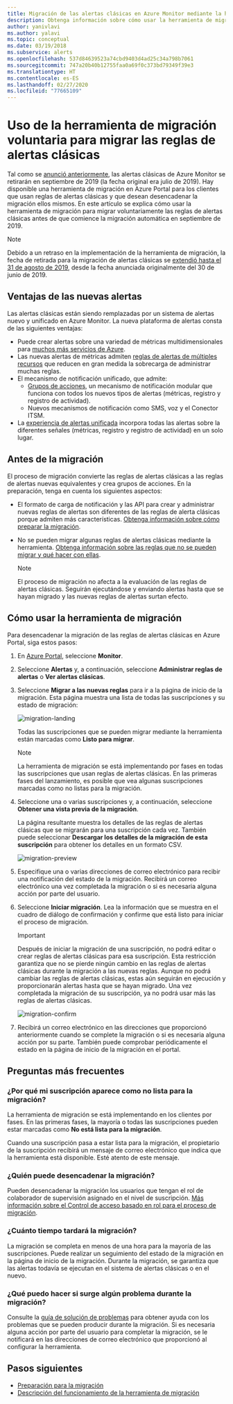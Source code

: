 ```yaml
---
title: Migración de las alertas clásicas en Azure Monitor mediante la herramienta de migración voluntaria
description: Obtenga información sobre cómo usar la herramienta de migración voluntaria para migrar las reglas de alertas clásicas.
author: yanivlavi
ms.author: yalavi
ms.topic: conceptual
ms.date: 03/19/2018
ms.subservice: alerts
ms.openlocfilehash: 537d84639523a74cbd9403d4ad25c34a798b7061
ms.sourcegitcommit: 747a20b40b12755faa0a69f0c373bd79349f39e3
ms.translationtype: HT
ms.contentlocale: es-ES
ms.lasthandoff: 02/27/2020
ms.locfileid: "77665109"
---
```

# <a name="use-the-voluntary-migration-tool-to-migrate-your-classic-alert-rules"></a>Uso de la herramienta de migración voluntaria para migrar las reglas de alertas clásicas

Tal como se [anunció anteriormente](monitoring-classic-retirement.md), las alertas clásicas de Azure Monitor se retirarán en septiembre de 2019 (la fecha original era julio de 2019). Hay disponible una herramienta de migración en Azure Portal para los clientes que usan reglas de alertas clásicas y que desean desencadenar la migración ellos mismos. En este artículo se explica cómo usar la herramienta de migración para migrar voluntariamente las reglas de alertas clásicas antes de que comience la migración automática en septiembre de 2019.

> [!NOTE]
> Debido a un retraso en la implementación de la herramienta de migración, la fecha de retirada para la migración de alertas clásicas se [extendió hasta el 31 de agosto de 2019](https://azure.microsoft.com/updates/azure-monitor-classic-alerts-retirement-date-extended-to-august-31st-2019/), desde la fecha anunciada originalmente del 30 de junio de 2019.

## <a name="benefits-of-new-alerts"></a>Ventajas de las nuevas alertas

Las alertas clásicas están siendo remplazadas por un sistema de alertas nuevo y unificado en Azure Monitor. La nueva plataforma de alertas consta de las siguientes ventajas:

- Puede crear alertas sobre una variedad de métricas multidimensionales para [muchos más servicios de Azure](alerts-metric-near-real-time.md#metrics-and-dimensions-supported).
- Las nuevas alertas de métricas admiten [reglas de alertas de múltiples recursos](alerts-metric-overview.md#monitoring-at-scale-using-metric-alerts-in-azure-monitor) que reducen en gran medida la sobrecarga de administrar muchas reglas.
- El mecanismo de notificación unificado, que admite:
  - [Grupos de acciones](action-groups.md), un mecanismo de notificación modular que funciona con todos los nuevos tipos de alertas (métricas, registro y registro de actividad).
  - Nuevos mecanismos de notificación como SMS, voz y el Conector ITSM.
- La [experiencia de alertas unificada](alerts-overview.md) incorpora todas las alertas sobre la diferentes señales (métricas, registro y registro de actividad) en un solo lugar.

## <a name="before-you-migrate"></a>Antes de la migración

El proceso de migración convierte las reglas de alertas clásicas a las reglas de alertas nuevas equivalentes y crea grupos de acciones. En la preparación, tenga en cuenta los siguientes aspectos:

- El formato de carga de notificación y las API para crear y administrar nuevas reglas de alertas son diferentes de las reglas de alerta clásicas porque admiten más características. [Obtenga información sobre cómo preparar la migración](alerts-prepare-migration.md).

- No se pueden migrar algunas reglas de alertas clásicas mediante la herramienta. [Obtenga información sobre las reglas que no se pueden migrar y qué hacer con ellas](alerts-understand-migration.md#classic-alert-rules-that-will-not-be-migrated).

    > [!NOTE]
    > El proceso de migración no afecta a la evaluación de las reglas de alertas clásicas. Seguirán ejecutándose y enviando alertas hasta que se hayan migrado y las nuevas reglas de alertas surtan efecto.

## <a name="how-to-use-the-migration-tool"></a>Cómo usar la herramienta de migración

Para desencadenar la migración de las reglas de alertas clásicas en Azure Portal, siga estos pasos:

1. En [Azure Portal](https://portal.azure.com), seleccione **Monitor**.

1. Seleccione **Alertas** y, a continuación, seleccione **Administrar reglas de alertas** o **Ver alertas clásicas**.

1. Seleccione **Migrar a las nuevas reglas** para ir a la página de inicio de la migración. Esta página muestra una lista de todas las suscripciones y su estado de migración:

    ![migration-landing](media/alerts-migration/migration-landing.png "Migración de reglas")

    Todas las suscripciones que se pueden migrar mediante la herramienta están marcadas como **Listo para migrar**.

    > [!NOTE]
    > La herramienta de migración se está implementando por fases en todas las suscripciones que usan reglas de alertas clásicas. En las primeras fases del lanzamiento, es posible que vea algunas suscripciones marcadas como no listas para la migración.

1. Seleccione una o varias suscripciones y, a continuación, seleccione **Obtener una vista previa de la migración**.

    La página resultante muestra los detalles de las reglas de alertas clásicas que se migrarán para una suscripción cada vez. También puede seleccionar **Descargar los detalles de la migración de esta suscripción** para obtener los detalles en un formato CSV.

    ![migration-preview](media/alerts-migration/migration-preview.png "Vista previa de la migración")

1. Especifique una o varias direcciones de correo electrónico para recibir una notificación del estado de la migración. Recibirá un correo electrónico una vez completada la migración o si es necesaria alguna acción por parte del usuario.

1. Seleccione **Iniciar migración**. Lea la información que se muestra en el cuadro de diálogo de confirmación y confirme que está listo para iniciar el proceso de migración.

    > [!IMPORTANT]
    > Después de iniciar la migración de una suscripción, no podrá editar o crear reglas de alertas clásicas para esa suscripción. Esta restricción garantiza que no se pierde ningún cambio en las reglas de alertas clásicas durante la migración a las nuevas reglas. Aunque no podrá cambiar las reglas de alertas clásicas, estas aún seguirán en ejecución y proporcionarán alertas hasta que se hayan migrado. Una vez completada la migración de su suscripción, ya no podrá usar más las reglas de alertas clásicas.

    ![migration-confirm](media/alerts-migration/migration-confirm.png "Configuración del inicio de la migración")

1. Recibirá un correo electrónico en las direcciones que proporcionó anteriormente cuando se complete la migración o si es necesaria alguna acción por su parte. También puede comprobar periódicamente el estado en la página de inicio de la migración en el portal.

## <a name="frequently-asked-questions"></a>Preguntas más frecuentes

### <a name="why-is-my-subscription-listed-as-not-ready-for-migration"></a>¿Por qué mi suscripción aparece como no lista para la migración?

La herramienta de migración se está implementando en los clientes por fases. En las primeras fases, la mayoría o todas las suscripciones pueden estar marcadas como **No está lista para la migración**. 

Cuando una suscripción pasa a estar lista para la migración, el propietario de la suscripción recibirá un mensaje de correo electrónico que indica que la herramienta está disponible. Esté atento de este mensaje.

### <a name="who-can-trigger-the-migration"></a>¿Quién puede desencadenar la migración?

Pueden desencadenar la migración los usuarios que tengan el rol de colaborador de supervisión asignado en el nivel de suscripción. [Más información sobre el Control de acceso basado en rol para el proceso de migración](alerts-understand-migration.md#who-can-trigger-the-migration).

### <a name="how-long-will-the-migration-take"></a>¿Cuánto tiempo tardará la migración?

La migración se completa en menos de una hora para la mayoría de las suscripciones. Puede realizar un seguimiento del estado de la migración en la página de inicio de la migración. Durante la migración, se garantiza que las alertas todavía se ejecutan en el sistema de alertas clásicas o en el nuevo.

### <a name="what-can-i-do-if-i-run-into-a-problem-during-migration"></a>¿Qué puedo hacer si surge algún problema durante la migración?

Consulte la [guía de solución de problemas](alerts-understand-migration.md#common-problems-and-remedies) para obtener ayuda con los problemas que se pueden producir durante la migración. Si es necesaria alguna acción por parte del usuario para completar la migración, se le notificará en las direcciones de correo electrónico que proporcionó al configurar la herramienta.

## <a name="next-steps"></a>Pasos siguientes

- [Preparación para la migración](alerts-prepare-migration.md)
- [Descripción del funcionamiento de la herramienta de migración](alerts-understand-migration.md)
